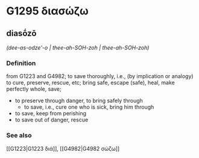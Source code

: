 # G1295 διασώζω

## diasṓzō

_(dee-as-odze'-o | thee-ah-SOH-zoh | thee-ah-SOH-zoh)_

### Definition

from G1223 and G4982; to save thoroughly, i.e., (by implication or analogy) to cure, preserve, rescue, etc; bring safe, escape (safe), heal, make perfectly whole, save; 

- to preserve through danger, to bring safely through
  - to save, i.e., cure one who is sick, bring him through
- to save, keep from perishing
- to save out of danger, rescue

### See also

[[G1223|G1223 διά]], [[G4982|G4982 σώζω]]
